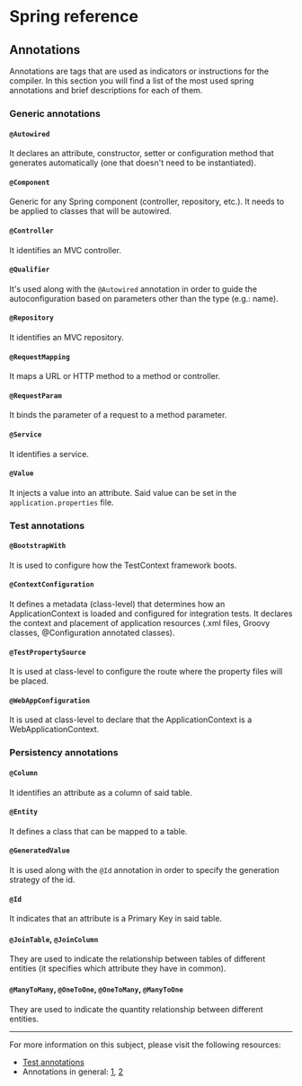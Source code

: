 # Spring reference

## Annotations

Annotations are tags that are used as indicators or instructions for the compiler. In this section you will find a list of the most used spring annotations and brief descriptions for each of them. 

### Generic annotations 

#### `@Autowired`
It declares an attribute, constructor, setter or configuration method that generates automatically (one that doesn't need to be instantiated). 

#### `@Component`
Generic for any Spring component (controller, repository, etc.). It needs to be applied to classes that will be autowired. 

#### `@Controller`
It identifies an MVC controller. 

#### `@Qualifier`
It's used along with the `@Autowired` annotation in order to guide the autoconfiguration based on parameters other than the type (e.g.: name). 

#### `@Repository`
It identifies an MVC repository.  

#### `@RequestMapping`
It maps a URL or HTTP method to a method or controller. 

#### `@RequestParam`
It binds the parameter of a request to a method parameter. 

#### `@Service`
It identifies a service. 

#### `@Value`
It injects a value into an attribute. Said value can be set in the `application.properties` file. 

### Test annotations 

#### `@BootstrapWith`
It is used to configure how the TestContext framework boots. 

#### `@ContextConfiguration`
It defines a metadata (class-level) that determines how an ApplicationContext is loaded and configured for integration tests. It declares the context and placement of application resources (.xml files, Groovy classes, @Configuration annotated classes). 

#### `@TestPropertySource`
It is used at class-level to configure the route where the property files will be placed. 

#### `@WebAppConfiguration`
It is used at class-level to declare that the ApplicationContext is a WebApplicationContext. 

### Persistency annotations 

#### `@Column`
It identifies an attribute as a column of said table. 

#### `@Entity` 
It defines a class that can be mapped to a table. 

#### `@GeneratedValue`
It is used along with the `@Id` annotation in order to specify the generation strategy of the id. 

#### `@Id` 
It indicates that an attribute is a Primary Key in said table. 

#### `@JoinTable`, `@JoinColumn` 
They are used to indicate the relationship between tables of different entities (it specifies which attribute they have in common). 

#### `@ManyToMany`, `@OneToOne`, `@OneToMany`, `@ManyToOne` 
They are used to indicate the quantity relationship between different entities. 

--------------- 
For more information on this subject, please visit the following resources: 


* [Test annotations](https://docs.spring.io/spring/docs/current/spring-framework-reference/testing.html#integration-testing-annotations-spring)  
* Annotations in general: [1](https://www.baeldung.com/spring-core-annotations), [2](https://dzone.com/articles/a-guide-to-spring-framework-annotations) 